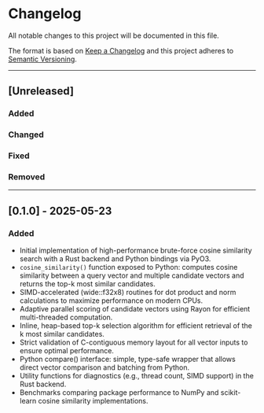 # Changelog

All notable changes to this project will be documented in this file.

The format is based on [Keep a Changelog](https://keepachangelog.com/en/1.0.0/)
and this project adheres to [Semantic Versioning](https://semver.org/spec/v2.0.0.html).

---

## [Unreleased]

### Added
<!-- Add new features here -->

### Changed
<!-- Add changed behavior here -->

### Fixed
<!-- Add bug fixes here -->

### Removed
<!-- Add removals/deprecations here -->

---

## [0.1.0] - 2025-05-23

### Added
- Initial implementation of high-performance brute-force cosine similarity search with a Rust backend and Python bindings via PyO3.
- `cosine_similarity()` function exposed to Python: computes cosine similarity between a query vector and multiple candidate vectors and returns the top-k most similar candidates.
- SIMD-accelerated (wide::f32x8) routines for dot product and norm calculations to maximize performance on modern CPUs.
- Adaptive parallel scoring of candidate vectors using Rayon for efficient multi-threaded computation.
- Inline, heap-based top-k selection algorithm for efficient retrieval of the k most similar candidates.
- Strict validation of C-contiguous memory layout for all vector inputs to ensure optimal performance.
- Python compare() interface: simple, type-safe wrapper that allows direct vector comparison and batching from Python.
- Utility functions for diagnostics (e.g., thread count, SIMD support) in the Rust backend.
- Benchmarks comparing package performance to NumPy and scikit-learn cosine similarity implementations.
